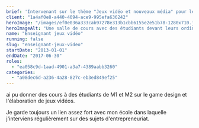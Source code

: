 ```yaml
---
brief: 'Intervenant sur le thème "Jeux vidéo et nouveaux média" pour les étudiants en M1 et M2'
client: "1a4af0e8-a440-4094-ace9-995efa636242"
heroImage: "/images/ef0e036a333cab97278e313b1cbb6155e2e51b78-1280x710.jpg"
heroImageAlt: "Une salle de cours avec des étudiants devant leurs ordinateurs"
name: "Enseignant jeux vidéo"
running: false
slug: "enseignant-jeux-video"
startDate: "2013-01-01"
endDate: "2017-06-30"
roles:
  - "ea058c9d-1aad-4901-a3a7-4389aabb3260"
categories:
  - "a08dec6d-a236-4a28-827c-eb3ed849ef25"
---
```


ai pu donner des cours à des étudiants de M1 et M2 sur le game design et l'élaboration de jeux vidéos.

Je garde toujours un lien assez fort avec mon école dans laquelle j'interviens régulièrement sur des sujets d'entrepreneuriat.

